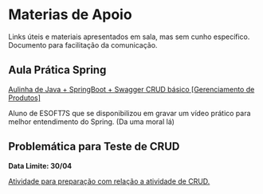 # Materias de Apoio

Links úteis e materiais apresentados em sala, mas sem cunho específico. Documento para facilitação da comunicação.

## Aula Prática Spring
[Aulinha de Java + SpringBoot + Swagger CRUD básico [Gerenciamento de Produtos]](https://youtu.be/XSTDdAmVIDQ?si=gdY3evunpJcBFJz-)

Aluno de ESOFT7S que se disponibilizou em gravar um vídeo prático para melhor entendimento do Spring. (Da uma moral lá)

## Problemática para Teste de CRUD
**Data Limite: 30/04**

[Atividade para preparação com relação a atividade de CRUD.](https://forms.gle/4qXtVrErhcWd2pmcA)

